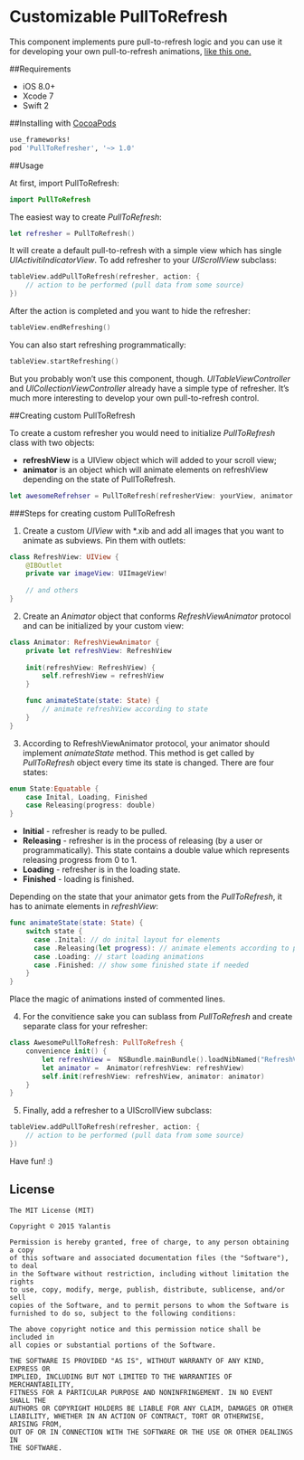 # Customizable PullToRefresh

This component implements pure pull-to-refresh logic and you can use it for developing your own pull-to-refresh animations, [like this one.](https://github.com/Yalantis/PullToMakeSoup)

##Requirements
- iOS 8.0+
- Xcode 7
- Swift 2

##Installing with [CocoaPods](https://cocoapods.org)

```ruby
use_frameworks!
pod 'PullToRefresher', '~> 1.0'
```

##Usage

At first, import PullToRefresh:

```swift
import PullToRefresh
```

The easiest way to create *PullToRefresh*:

```swift
let refresher = PullToRefresh()
```

It will create a default pull-to-refresh with a simple view which has single *UIActivitiIndicatorView*. To add refresher to your *UIScrollView* subclass:

```swift
tableView.addPullToRefresh(refresher, action: {
    // action to be performed (pull data from some source)
})
```

After the action is completed and you want to hide the refresher:

```swift
tableView.endRefreshing()
```

You can also start refreshing programmatically:

```swift
tableView.startRefreshing()
```

But you probably won’t use this component, though. *UITableViewController* and *UICollectionViewController* already have a simple type of refresher.
It’s much more interesting to develop your own pull-to-refresh control.

##Creating custom PullToRefresh

To create a custom refresher you would need to initialize *PullToRefresh* class with two objects:

- **refreshView** is a UIView object which will added to your scroll view;
- **animator** is an object which will animate elements on refreshView depending on the state of PullToRefresh.

```swift
let awesomeRefrehser = PullToRefresh(refresherView: yourView, animator: yourAnimator)
```
###Steps for creating custom PullToRefresh

1) Create a custom *UIView* with *.xib and add all images that you want to animate as subviews. Pin them with outlets:

```swift
class RefreshView: UIView {
    @IBOutlet
    private var imageView: UIImageView!
  
    // and others
}
```

2) Create an *Animator* object that conforms *RefreshViewAnimator* protocol and can be initialized by your custom view:

```swift
class Animator: RefreshViewAnimator {
    private let refreshView: RefreshView
    
    init(refreshView: RefreshView) {
        self.refreshView = refreshView
    }

    func animateState(state: State) {
        // animate refreshView according to state
    }
}
```

3) According to RefreshViewAnimator protocol, your animator should implement *animateState* method. This method is get called by *PullToRefresh* object every time its state is changed. There are four states:

```swift
enum State:Equatable {
    case Inital, Loading, Finished
    case Releasing(progress: double)
}
```

- **Initial** - refresher is ready to be pulled.
- **Releasing** - refresher is in the process of releasing (by a user or programmatically). This state contains a double value which represents releasing progress from 0 to 1.
- **Loading** - refresher is in the loading state.
- **Finished** - loading is finished.

Depending on the state that your animator gets from the *PullToRefresh*, it has to animate elements in *refreshView*:

```swift
func animateState(state: State) {
    switch state {
      case .Inital: // do inital layout for elements
      case .Releasing(let progress): // animate elements according to progress
      case .Loading: // start loading animations
      case .Finished: // show some finished state if needed
    }
}
```

Place the magic of animations insted of commented lines.

4) For the convitience sake you can sublass from *PullToRefresh* and create separate class for your refresher:

```swift
class AwesomePullToRefresh: PullToRefresh {
    convenience init() {
        let refreshView =  NSBundle.mainBundle().loadNibNamed("RefreshView", owner: nil, options: nil).first as! RefreshView
        let animator =  Animator(refreshView: refreshView)
        self.init(refreshView: refreshView, animator: animator)
    }
}
```

5) Finally, add a refresher to a UIScrollView subclass:

```swift
tableView.addPullToRefresh(refresher, action: {
    // action to be performed (pull data from some source)
})
```

Have fun! :)

## License

	The MIT License (MIT)

	Copyright © 2015 Yalantis

	Permission is hereby granted, free of charge, to any person obtaining a copy
	of this software and associated documentation files (the "Software"), to deal
	in the Software without restriction, including without limitation the rights
	to use, copy, modify, merge, publish, distribute, sublicense, and/or sell
	copies of the Software, and to permit persons to whom the Software is
	furnished to do so, subject to the following conditions:

	The above copyright notice and this permission notice shall be included in
	all copies or substantial portions of the Software.

	THE SOFTWARE IS PROVIDED "AS IS", WITHOUT WARRANTY OF ANY KIND, EXPRESS OR
	IMPLIED, INCLUDING BUT NOT LIMITED TO THE WARRANTIES OF MERCHANTABILITY,
	FITNESS FOR A PARTICULAR PURPOSE AND NONINFRINGEMENT. IN NO EVENT SHALL THE
	AUTHORS OR COPYRIGHT HOLDERS BE LIABLE FOR ANY CLAIM, DAMAGES OR OTHER
	LIABILITY, WHETHER IN AN ACTION OF CONTRACT, TORT OR OTHERWISE, ARISING FROM,
	OUT OF OR IN CONNECTION WITH THE SOFTWARE OR THE USE OR OTHER DEALINGS IN
	THE SOFTWARE.

